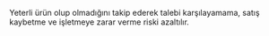 Yeterli ürün olup olmadığını takip ederek talebi karşılayamama, satış kaybetme ve işletmeye zarar verme riski azaltılır.